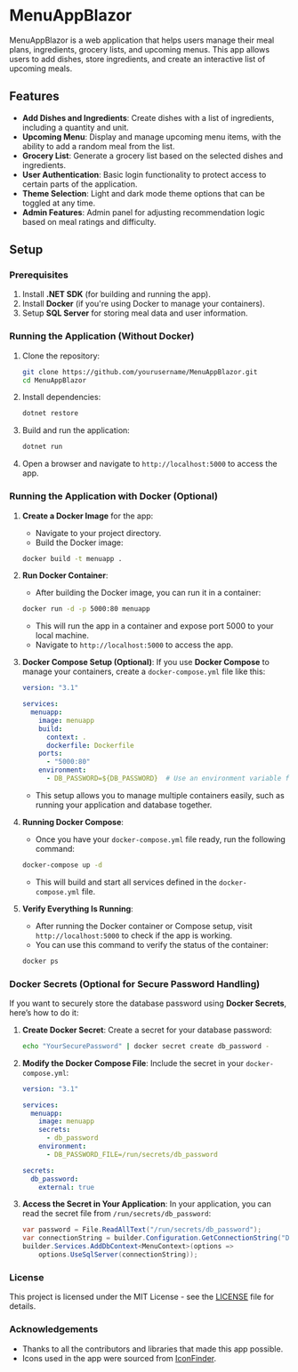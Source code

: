 
# MenuAppBlazor

MenuAppBlazor is a web application that helps users manage their meal plans, ingredients, grocery lists, and upcoming menus. This app allows users to add dishes, store ingredients, and create an interactive list of upcoming meals.

## Features

- **Add Dishes and Ingredients**: Create dishes with a list of ingredients, including a quantity and unit.
- **Upcoming Menu**: Display and manage upcoming menu items, with the ability to add a random meal from the list.
- **Grocery List**: Generate a grocery list based on the selected dishes and ingredients.
- **User Authentication**: Basic login functionality to protect access to certain parts of the application.
- **Theme Selection**: Light and dark mode theme options that can be toggled at any time.
- **Admin Features**: Admin panel for adjusting recommendation logic based on meal ratings and difficulty.

## Setup

### Prerequisites

1. Install **.NET SDK** (for building and running the app).
2. Install **Docker** (if you're using Docker to manage your containers).
3. Setup **SQL Server** for storing meal data and user information.

### Running the Application (Without Docker)

1. Clone the repository:
   ```bash
   git clone https://github.com/yourusername/MenuAppBlazor.git
   cd MenuAppBlazor
   ```

2. Install dependencies:
   ```bash
   dotnet restore
   ```

3. Build and run the application:
   ```bash
   dotnet run
   ```

4. Open a browser and navigate to `http://localhost:5000` to access the app.

### Running the Application with Docker (Optional)

1. **Create a Docker Image** for the app:
   - Navigate to your project directory.
   - Build the Docker image:
   ```bash
   docker build -t menuapp .
   ```

2. **Run Docker Container**:
   - After building the Docker image, you can run it in a container:
   ```bash
   docker run -d -p 5000:80 menuapp
   ```
   - This will run the app in a container and expose port 5000 to your local machine.
   - Navigate to `http://localhost:5000` to access the app.

3. **Docker Compose Setup (Optional)**:
   If you use **Docker Compose** to manage your containers, create a `docker-compose.yml` file like this:

   ```yaml
   version: "3.1"

   services:
     menuapp:
       image: menuapp
       build:
         context: .
         dockerfile: Dockerfile
       ports:
         - "5000:80"
       environment:
         - DB_PASSWORD=${DB_PASSWORD}  # Use an environment variable for DB password
   ```

   - This setup allows you to manage multiple containers easily, such as running your application and database together.

4. **Running Docker Compose**:
   - Once you have your `docker-compose.yml` file ready, run the following command:
   ```bash
   docker-compose up -d
   ```
   - This will build and start all services defined in the `docker-compose.yml` file.

5. **Verify Everything Is Running**:
   - After running the Docker container or Compose setup, visit `http://localhost:5000` to check if the app is working.
   - You can use this command to verify the status of the container:
   ```bash
   docker ps
   ```

### Docker Secrets (Optional for Secure Password Handling)

If you want to securely store the database password using **Docker Secrets**, here’s how to do it:

1. **Create Docker Secret**:
   Create a secret for your database password:
   ```bash
   echo "YourSecurePassword" | docker secret create db_password -
   ```

2. **Modify the Docker Compose File**:
   Include the secret in your `docker-compose.yml`:
   ```yaml
   version: "3.1"

   services:
     menuapp:
       image: menuapp
       secrets:
         - db_password
       environment:
         - DB_PASSWORD_FILE=/run/secrets/db_password

   secrets:
     db_password:
       external: true
   ```

3. **Access the Secret in Your Application**:
   In your application, you can read the secret file from `/run/secrets/db_password`:
   ```csharp
   var password = File.ReadAllText("/run/secrets/db_password");
   var connectionString = builder.Configuration.GetConnectionString("DefaultConnectionString").Replace("${DB_PASSWORD}", password);
   builder.Services.AddDbContext<MenuContext>(options =>
       options.UseSqlServer(connectionString));
   ```

### License

This project is licensed under the MIT License - see the [LICENSE](LICENSE) file for details.

### Acknowledgements

- Thanks to all the contributors and libraries that made this app possible.
- Icons used in the app were sourced from [IconFinder](https://www.iconfinder.com/).
